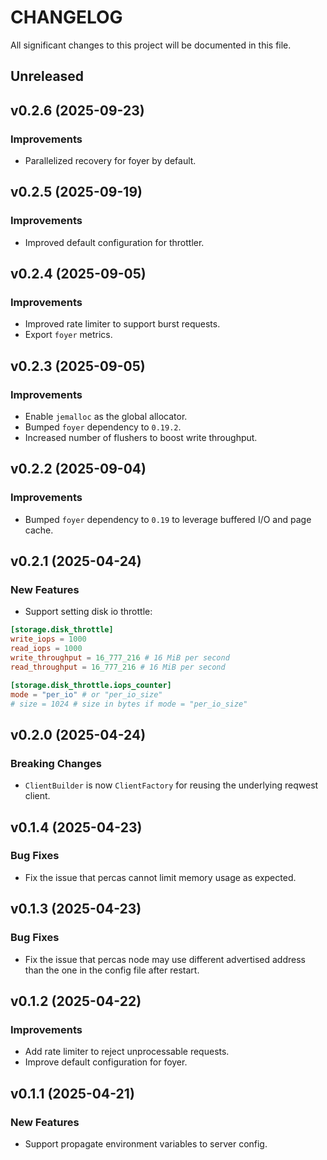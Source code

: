 # CHANGELOG

All significant changes to this project will be documented in this file.

## Unreleased

## v0.2.6 (2025-09-23)

### Improvements

* Parallelized recovery for foyer by default.

## v0.2.5 (2025-09-19)

### Improvements

* Improved default configuration for throttler.

## v0.2.4 (2025-09-05)

### Improvements

* Improved rate limiter to support burst requests.
* Export `foyer` metrics.

## v0.2.3 (2025-09-05)

### Improvements

* Enable `jemalloc` as the global allocator.
* Bumped `foyer` dependency to `0.19.2`.
* Increased number of flushers to boost write throughput.

## v0.2.2 (2025-09-04)

### Improvements

* Bumped `foyer` dependency to `0.19` to leverage buffered I/O and page cache.

## v0.2.1 (2025-04-24)

### New Features

* Support setting disk io throttle:

```toml
[storage.disk_throttle]
write_iops = 1000
read_iops = 1000
write_throughput = 16_777_216 # 16 MiB per second
read_throughput = 16_777_216 # 16 MiB per second

[storage.disk_throttle.iops_counter]
mode = "per_io" # or "per_io_size"
# size = 1024 # size in bytes if mode = "per_io_size"
```

## v0.2.0 (2025-04-24)

### Breaking Changes

* `ClientBuilder` is now `ClientFactory` for reusing the underlying reqwest client.

## v0.1.4 (2025-04-23)

### Bug Fixes

* Fix the issue that percas cannot limit memory usage as expected.

## v0.1.3 (2025-04-23)

### Bug Fixes

* Fix the issue that percas node may use different advertised address than the one in the config file after restart.

## v0.1.2 (2025-04-22)

### Improvements

* Add rate limiter to reject unprocessable requests.
* Improve default configuration for foyer.

## v0.1.1 (2025-04-21)

### New Features

* Support propagate environment variables to server config.
